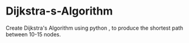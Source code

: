 # Dijkstra-s-Algorithm
Create Dijkstra's Algorithm using python , to produce the shortest path between 10-15 nodes.
